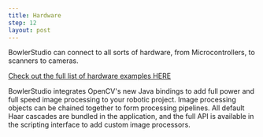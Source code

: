 ```yaml
---
title: Hardware
step: 12
layout: post
---
```


BowlerStudio can connect to all sorts of hardware, from Microcontrollers, to scanners to cameras. 

[Check out the full list of hardware examples HERE](/Bowler-Studio-Hardware/DyIOScripting/)

BowlerStudio integrates OpenCV's new Java bindings to add full power and full speed image processing to your robotic project. 
Image processing objects can be chained together to form processing pipelines. All default Haar cascades are bundled in the application, and the full API is available in the scripting interface to add custom image processors. 




<script src="https://gist.github.com/madhephaestus/4db9defef935e2905690.js"></script>
